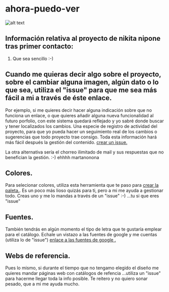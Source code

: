 
[logo]: http://nikitanipone.es/wp-content/uploads/2014/12/logo2.jpg "Nikita Nipone"
# ahora-puedo-ver
![alt text](http://nikitanipone.es/wp-content/uploads/2015/04/portada4-1049x600.jpg "Coleccion Ahora puedo ver")
## Información relativa al proyecto de nikita nipone tras primer contacto:
1. Que sea sencillo :-)
	


## Cuando me quieras decir algo sobre el proyecto, sobre el cambiar alguna imagen, algún dato o lo que sea, utiliza el "issue" para que me sea más fácil a mi a través de éste enlace.

Por ejemplo, si me quieres decir hacer alguna indicación sobre que no funciona un enlace, o que quieres añadir alguna nueva funcionalidad al futuro porfolio, con este sistema quedará reflejado y yo sabré donde buscar y tener localizados los cambios. Una especie de registro de actividad del proyecto, para que yo pueda hacer un seguimiento real de los cambios o sugerencias que todo proyecto trae consigo. Toda esta información hará más fácil después la gestión del contenido.
[crear un issue.](https://github.com/primerproyecto/ahora-puedo-ver/issues/new)

La otra alternativa sería el chorreo ilimitado de mail y sus respuestas que no benefician la gestión. :-) ehhhh martanonona

## Colores.

Para selecionar colores, utiliza esta herramienta que te paso para [crear la paleta.](https://coolors.co). Es un poco más lioso quizás para ti, pero a mi me ayuda a gestionar todo. Creas uno y me lo mandas a través de un "issue" :-) ...tu si que eres "issue"

## Fuentes.
También tendrás en algún momento el tipo de letra que te gustaría emplear para el catálogo. Echale un vistazo a las fuentes de google y me cuentas (utiliza lo de "issue") [enlace a las fuentes de google .](https://www.google.com/fonts)

## Webs de referencia.
Pues lo mismo, si durante el tiempo que no tengamo elegido el diseño me quieres mandar páginas web con catálogos de refencia ...utiliza un "issue" para hacerme llegar toda la info posible. Te reitero y no quiero sonar pesado, que a mi me ayuda mucho.
